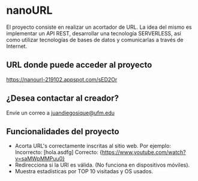 # nanoURL
El proyecto consiste en realizar un acortador de URL. La idea del mismo es implementar un API REST, desarrollar una tecnología SERVERLESS, así como utilizar tecnologías de bases de datos y comunicarlas a través de Internet.

## URL donde puede acceder al proyecto
 https://nanourl-219102.appspot.com/sED2Or
 
## ¿Desea contactar al creador?
Envíe un correo a juandiegosique@ufm.edu

## Funcionalidades del proyecto
* Acorta URL's correctamente inscritas al sitio web. Por ejemplo: Incorrecto:  [hola.asdfg] Correcto: {https://www.youtube.com/watch?v=saMWpMMPuu0}
* Redirecciona si la URl es válida. (No funciona en dispositivos móviles).
* Muestra estadísticas por TOP 10 visitadas y OS usados.

 

